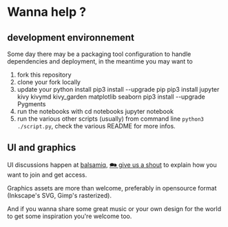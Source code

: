 # Wanna help ?

## development environnement

Some day there may be a packaging tool configuration to handle dependencies and deployment, in the meantime you may want to 
1. fork this repository
1. clone your fork locally
1. update your python install
     pip3 install --upgrade pip
 	 pip3 install jupyter kivy kivymd kivy_garden matplotlib seaborn
 	 pip3 install --upgrade Pygments
1. run the notebooks with
     cd notebooks
     jupyter notebook
1. run the various other scripts (usually) from command line ``python3 ./script.py``, check the
various README for more infos.


## UI and graphics

UI discussions happen at [balsamiq](https://balsamiq.cloud/szax2i8/pfszbl1), [🗪 give us a shout](https://github.com/jwnigel/permaculture/issues/new/choose) to explain how you want to join and get access.

Graphics assets are more than welcome, preferably in opensource format (Inkscape's SVG, Gimp's rasterized).

And if you wanna share some great music or your own design for the world to get some inspiration you're welcome too.